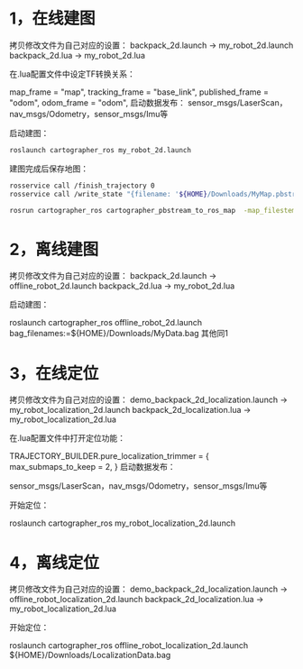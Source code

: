 
# 1，在线建图

拷贝修改文件为自己对应的设置：
backpack_2d.launch -> my_robot_2d.launch
backpack_2d.lua -> my_robot_2d.lua

在.lua配置文件中设定TF转换关系：

map_frame = "map",
tracking_frame = "base_link",
published_frame = "odom",
odom_frame = "odom",
启动数据发布：
sensor_msgs/LaserScan，nav_msgs/Odometry，sensor_msgs/Imu等

启动建图：
```bash
roslaunch cartographer_ros my_robot_2d.launch 
```

建图完成后保存地图：
```bash
rosservice call /finish_trajectory 0
rosservice call /write_state "{filename: '${HOME}/Downloads/MyMap.pbstream'}"

rosrun cartographer_ros cartographer_pbstream_to_ros_map  -map_filestem=${HOME}/Downloads/MyMap  -pbstream_filename=${HOME}/Downloads/MyMap.pbstream -resolution=0.05
```

# 2，离线建图
拷贝修改文件为自己对应的设置：
backpack_2d.launch -> offline_robot_2d.launch
backpack_2d.lua -> my_robot_2d.lua

启动建图：

roslaunch cartographer_ros offline_robot_2d.launch bag_filenames:=${HOME}/Downloads/MyData.bag
其他同1

# 3，在线定位
拷贝修改文件为自己对应的设置：
demo_backpack_2d_localization.launch -> my_robot_localization_2d.launch
backpack_2d_localization.lua -> my_robot_localization_2d.lua

在.lua配置文件中打开定位功能：

TRAJECTORY_BUILDER.pure_localization_trimmer = {
    max_submaps_to_keep = 2,
}
启动数据发布：

sensor_msgs/LaserScan，nav_msgs/Odometry，sensor_msgs/Imu等

开始定位：

roslaunch cartographer_ros my_robot_localization_2d.launch 


# 4，离线定位
拷贝修改文件为自己对应的设置：
demo_backpack_2d_localization.launch -> offline_robot_localization_2d.launch
backpack_2d_localization.lua -> my_robot_localization_2d.lua

开始定位：

roslaunch cartographer_ros offline_robot_localization_2d.launch ${HOME}/Downloads/LocalizationData.bag